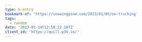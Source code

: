 ```yaml
---
type: h-entry
bookmark-of: 'https://snowingpine.com/2023/01/05/on-trucking'
tags:
  - random
date: '2023-01-14T12:50:22.107Z'
client_id: 'https://quill.p3k.io/'
---
```


